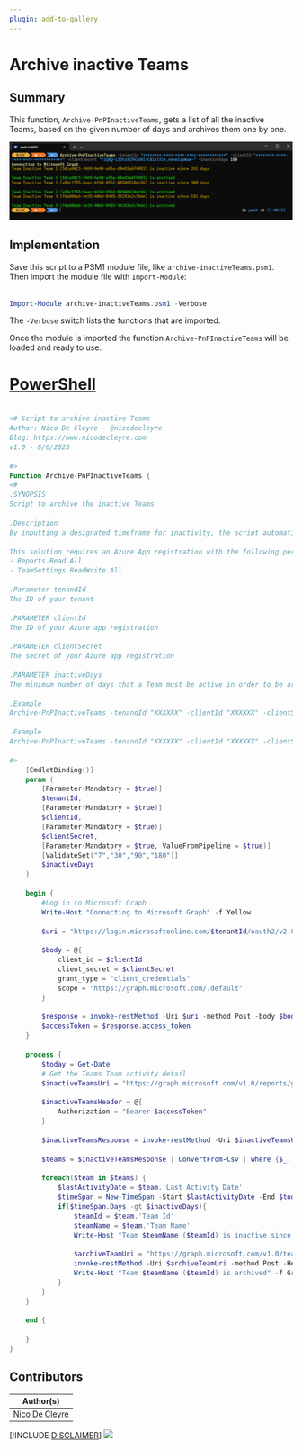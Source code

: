 ```yaml
---
plugin: add-to-gallery
---
```


# Archive inactive Teams

## Summary

This function, `Archive-PnPInactiveTeams`, gets a list of all the inactive Teams, based on the given number of days and archives them one by one.

![Example Screenshot](assets/example.png)

## Implementation

Save this script to a PSM1 module file, like `archive-inactiveTeams.psm1`. Then import the module file with `Import-Module`:

```powershell

Import-Module archive-inactiveTeams.psm1 -Verbose

```
The `-Verbose` switch lists the functions that are imported.

Once the module is imported the function `Archive-PnPInactiveTeams` will be loaded and ready to use.

# [PowerShell](#tab/ps)

```powershell

<# Script to archive inactive Teams
Author: Nico De Cleyre - @nicodecleyre
Blog: https://www.nicodecleyre.com
v1.0 - 8/6/2023

#>
Function Archive-PnPInactiveTeams {
<#
.SYNOPSIS
Script to archive the inactive Teams

.Description
By inputting a designated timeframe for inactivity, the script automatically identifies Teams that have remained dormant beyond the specified period. These Teams are then archived

This solution requires an Azure App registration with the following permissions:
- Reports.Read.All
- TeamSettings.ReadWrite.All

.Parameter tenandId
The ID of your tenant

.PARAMETER clientId
The ID of your Azure app registration

.PARAMETER clientSecret
The secret of your Azure app registration

.PARAMETER inactiveDays
The minimum number of days that a Team must be active in order to be archived otherwise. Possible values: 7, 30, 90 or 180

.Example 
Archive-PnPInactiveTeams -tenandId "XXXXXX" -clientId "XXXXXX" -clientSecret "XXXXXX" -inactiveDays 30

.Example 
Archive-PnPInactiveTeams -tenandId "XXXXXX" -clientId "XXXXXX" -clientSecret "XXXXXX" -inactiveDays 180

#>    
    [CmdletBinding()]
    param (
        [Parameter(Mandatory = $true)]
        $tenantId,
        [Parameter(Mandatory = $true)]
        $clientId,
        [Parameter(Mandatory = $true)]
        $clientSecret,
        [Parameter(Mandatory = $true, ValueFromPipeline = $true)]
        [ValidateSet("7","30","90","180")]
        $inactiveDays
    )
    
    begin {
        #Log in to Microsoft Graph
        Write-Host "Connecting to Microsoft Graph" -f Yellow

        $uri = "https://login.microsoftonline.com/$tenantId/oauth2/v2.0/token"

        $body = @{
            client_id = $clientId
            client_secret = $clientSecret
            grant_type = "client_credentials"
            scope = "https://graph.microsoft.com/.default"
        }

        $response = invoke-restMethod -Uri $uri -method Post -body $body
        $accessToken = $response.access_token
    }
    
    process {
        $today = Get-Date
        # Get the Teams Team activity detail
        $inactiveTeamsUri = "https://graph.microsoft.com/v1.0/reports/getTeamsTeamActivityDetail(period='D$inactiveDays')"

        $inactiveTeamsHeader = @{
            Authorization = "Bearer $accessToken"
        }

        $inactiveTeamsResponse = invoke-restMethod -Uri $inactiveTeamsUri -method Get -Headers $inactiveTeamsHeader

        $teams = $inactiveTeamsResponse | ConvertFrom-Csv | where {$_.'Last Activity Date' -ne ""}

        foreach($team in $teams) {
            $lastActivityDate = $team.'Last Activity Date'
            $timeSpan = New-TimeSpan -Start $lastActivityDate -End $today
            if($timeSpan.Days -gt $inactiveDays){
                $teamId = $team.'Team Id'
                $teamName = $team.'Team Name'
                Write-Host "Team $teamName ($teamId) is inactive since $($timeSpan.Days) days" -f DarkYellow
                
                $archiveTeamUri = "https://graph.microsoft.com/v1.0/teams/$teamId/archive"
                invoke-restMethod -Uri $archiveTeamUri -method Post -Headers $inactiveTeamsHeader
                Write-Host "Team $teamName ($teamId) is archived" -f Green
            }
        }
    }
    
    end {
        
    }
}

```

## Contributors

| Author(s) |
|-----------|
| [Nico De Cleyre](https://www.nicodecleyre.com)|


[!INCLUDE [DISCLAIMER](../../docfx/includes/DISCLAIMER.md)]
<img src="https://m365-visitor-stats.azurewebsites.net/script-samples/scripts/teams-archive-inactive-teams" aria-hidden="true" />
